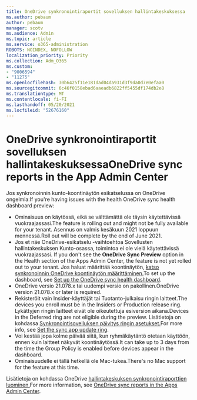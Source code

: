 ```yaml
---
title: OneDrive synkronointiraportit sovelluksen hallintakeskuksessa
ms.author: pebaum
author: pebaum
manager: scotv
ms.audience: Admin
ms.topic: article
ms.service: o365-administration
ROBOTS: NOINDEX, NOFOLLOW
localization_priority: Priority
ms.collection: Adm_O365
ms.custom:
- "9006594"
- "11275"
ms.openlocfilehash: 30b6425f11e181dad04da931d3f9da0d7e0efaa0
ms.sourcegitcommit: 6c46f0158ebad6aaeadb6822ff5455df174db2e8
ms.translationtype: MT
ms.contentlocale: fi-FI
ms.lasthandoff: 05/20/2021
ms.locfileid: "52676160"
---
```

# <a name="onedrive-sync-reports-in-the-app-admin-center"></a><span data-ttu-id="d01a6-102">OneDrive synkronointiraportit sovelluksen hallintakeskuksessa</span><span class="sxs-lookup"><span data-stu-id="d01a6-102">OneDrive sync reports in the App Admin Center</span></span>

<span data-ttu-id="d01a6-103">Jos synkronoinnin kunto-koontinäytön esikatselussa on OneDrive ongelmia:</span><span class="sxs-lookup"><span data-stu-id="d01a6-103">If you're having issues with the health OneDrive sync health dashboard preview:</span></span>

- <span data-ttu-id="d01a6-104">Ominaisuus on käytössä, eikä se välttämättä ole täysin käytettävissä vuokraajassasi.</span><span class="sxs-lookup"><span data-stu-id="d01a6-104">The feature is rolling out and might not be fully available for your tenant.</span></span> <span data-ttu-id="d01a6-105">Asennus on valmis kesäkuun 2021 loppuun mennessä.</span><span class="sxs-lookup"><span data-stu-id="d01a6-105">Roll out will be complete by the end of June 2021.</span></span>
- <span data-ttu-id="d01a6-106">Jos et näe OneDrive-esikatselu -vaihtoehtoa Sovellusten hallintakeskuksen Kunto-osassa, toimintoa ei ole vielä käytettävissä vuokraajassasi. </span><span class="sxs-lookup"><span data-stu-id="d01a6-106">If you don't see the **OneDrive Sync Preview** option in the Health section of the Apps Admin Center, the feature is not yet rolled out to your tenant.</span></span> <span data-ttu-id="d01a6-107">Jos haluat määrittää koontinäytön, [katso synkronoinnin OneDrive koontinäytön määrittäminen.](/OneDrive/sync-health#set-up-the-onedrive-sync-health-dashboard)</span><span class="sxs-lookup"><span data-stu-id="d01a6-107">To set up the dashboard, see [Set up the OneDrive sync health dashboard](/OneDrive/sync-health#set-up-the-onedrive-sync-health-dashboard).</span></span>
- <span data-ttu-id="d01a6-108">OneDrive versio 21.078.x tai uudempi versio on pakollinen.</span><span class="sxs-lookup"><span data-stu-id="d01a6-108">OneDrive version 21.078.x or later is required.</span></span>
- <span data-ttu-id="d01a6-109">Rekisteröit vain Insider-käyttäjät tai Tuotanto-julkaisu ringin laitteet.</span><span class="sxs-lookup"><span data-stu-id="d01a6-109">The devices you enroll must be in the Insiders or Production release ring.</span></span> <span data-ttu-id="d01a6-110">Lykättyjen ringin laitteet eivät ole oikeutettuja esiversion aikana.</span><span class="sxs-lookup"><span data-stu-id="d01a6-110">Devices in the Deferred ring are not eligible during the preview.</span></span> <span data-ttu-id="d01a6-111">Lisätietoja on kohdassa [Synkronointisovelluksen päivitys ringin asetukset.](/OneDrive/use-group-policy#set-the-sync-app-update-ring)</span><span class="sxs-lookup"><span data-stu-id="d01a6-111">For more info, see [Set the sync app update ring](/OneDrive/use-group-policy#set-the-sync-app-update-ring).</span></span>
- <span data-ttu-id="d01a6-112">Voi kestää jopa kolme päivää siitä, kun ryhmäkäytäntö otetaan käyttöön, ennen kuin laitteet näkyvät koontinäytössä.</span><span class="sxs-lookup"><span data-stu-id="d01a6-112">It can take up to 3 days from the time the Group Policy is enabled before devices appear in the dashboard.</span></span>
- <span data-ttu-id="d01a6-113">Ominaisuudelle ei tällä hetkellä ole Mac-tukea.</span><span class="sxs-lookup"><span data-stu-id="d01a6-113">There's no Mac support for the feature at this time.</span></span>

<span data-ttu-id="d01a6-114">Lisätietoja on kohdassa OneDrive [hallintakeskuksen synkronointiraporttien luominen.](/OneDrive/sync-health)</span><span class="sxs-lookup"><span data-stu-id="d01a6-114">For more information, see [OneDrive sync reports in the Apps Admin Center](/OneDrive/sync-health).</span></span>